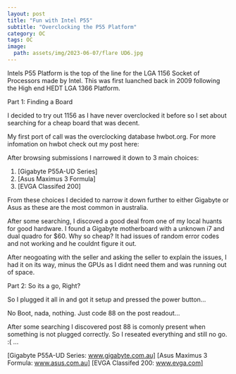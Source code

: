 ```yaml
---
layout: post
title: "Fun with Intel P55"
subtitle: "Overclocking the P55 Platform"
category: OC
tags: OC
image:
  path: assets/img/2023-06-07/flare UD6.jpg
---
```


Intels P55 Platform is the top of the line for the LGA 1156 Socket of Processors made by Intel. This was first luanched back in 2009 following the High end HEDT LGA 1366 Platform.

Part 1: Finding a Board

I decided to try out 1156 as I have never overclocked it before so I set about searching for a cheap board that was decent. 

My first port of call was the overclocking database hwbot.org. For more infomation on hwbot check out my post here: 

After browsing submissions I narrowed it down to 3 main choices:

1. [Gigabyte P55A-UD Series]
2. [Asus Maximus 3 Formula]
3. [EVGA Classifed 200]

From these choices I decided to narrow it down further to either Gigabyte or Asus as these are the most common in australia. 

After some searching, I discoved a good deal from one of my local huants for good hardware. I found a Gigabyte motherboard with a unknown i7 and dual quadro for $60. Why so cheap? It had issues of random error codes and not working and he couldnt figure it out.

After neogoating with the seller and asking the seller to explain the issues, I had it on its way, minus the GPUs as I didnt need them and was running out of space.

Part 2: So its a go, Right?

So I plugged it all in and got it setup and pressed the power button...

No Boot, nada, nothing. Just code 88 on the post readout...

After some searching I discovered post 88 is comonly present when something is not plugged correctly. So I reseated everything and still no go. :( 
...

[Gigabyte P55A-UD Series: www.gigabyte.com.au]
[Asus Maximus 3 Formula: www.asus.com.au]
[EVGA Classifed 200: www.evga.com]
